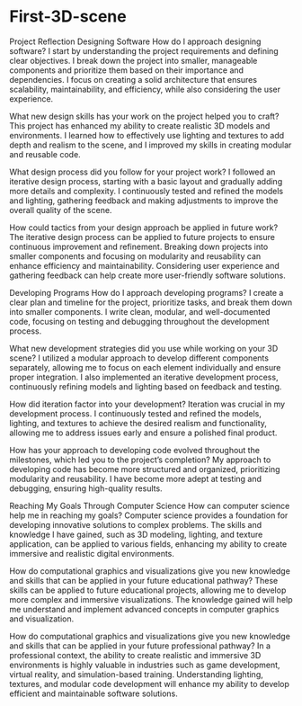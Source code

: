 # First-3D-scene

Project Reflection
Designing Software
How do I approach designing software?
I start by understanding the project requirements and defining clear objectives. I break down the project into smaller, manageable components and prioritize them based on their importance and dependencies. I focus on creating a solid architecture that ensures scalability, maintainability, and efficiency, while also considering the user experience.

What new design skills has your work on the project helped you to craft?
This project has enhanced my ability to create realistic 3D models and environments. I learned how to effectively use lighting and textures to add depth and realism to the scene, and I improved my skills in creating modular and reusable code.

What design process did you follow for your project work?
I followed an iterative design process, starting with a basic layout and gradually adding more details and complexity. I continuously tested and refined the models and lighting, gathering feedback and making adjustments to improve the overall quality of the scene.

How could tactics from your design approach be applied in future work?
The iterative design process can be applied to future projects to ensure continuous improvement and refinement. Breaking down projects into smaller components and focusing on modularity and reusability can enhance efficiency and maintainability. Considering user experience and gathering feedback can help create more user-friendly software solutions.

Developing Programs
How do I approach developing programs?
I create a clear plan and timeline for the project, prioritize tasks, and break them down into smaller components. I write clean, modular, and well-documented code, focusing on testing and debugging throughout the development process.

What new development strategies did you use while working on your 3D scene?
I utilized a modular approach to develop different components separately, allowing me to focus on each element individually and ensure proper integration. I also implemented an iterative development process, continuously refining models and lighting based on feedback and testing.

How did iteration factor into your development?
Iteration was crucial in my development process. I continuously tested and refined the models, lighting, and textures to achieve the desired realism and functionality, allowing me to address issues early and ensure a polished final product.

How has your approach to developing code evolved throughout the milestones, which led you to the project’s completion?
My approach to developing code has become more structured and organized, prioritizing modularity and reusability. I have become more adept at testing and debugging, ensuring high-quality results.

Reaching My Goals Through Computer Science
How can computer science help me in reaching my goals?
Computer science provides a foundation for developing innovative solutions to complex problems. The skills and knowledge I have gained, such as 3D modeling, lighting, and texture application, can be applied to various fields, enhancing my ability to create immersive and realistic digital environments.

How do computational graphics and visualizations give you new knowledge and skills that can be applied in your future educational pathway?
These skills can be applied to future educational projects, allowing me to develop more complex and immersive visualizations. The knowledge gained will help me understand and implement advanced concepts in computer graphics and visualization.

How do computational graphics and visualizations give you new knowledge and skills that can be applied in your future professional pathway?
In a professional context, the ability to create realistic and immersive 3D environments is highly valuable in industries such as game development, virtual reality, and simulation-based training. Understanding lighting, textures, and modular code development will enhance my ability to develop efficient and maintainable software solutions.

